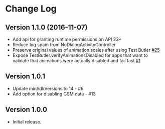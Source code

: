 # Change Log

## Version 1.1.0 (2016-11-07)

- Add api for granting runtime permissions on API 23+
- Reduce log spam from NoDialogActivityController
- Preserve original values of animation scales after using Test Butler [#25](https://github.com/linkedin/test-butler/issues/25)
- Expose TestButler.verifyAnimationsDisabled for apps that want to validate that animations were actually disabled and fail fast [#1](https://github.com/linkedin/test-butler/issues/1)

## Version 1.0.1

- Update minSdkVersions to 14 - #6
- Add option for disabling GSM data - #13

## Version 1.0.0

- Initial release.
